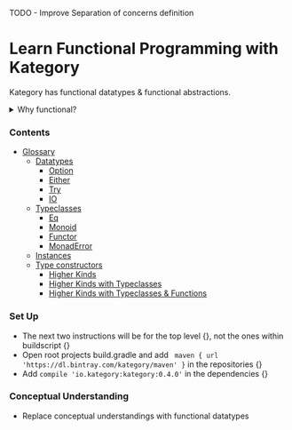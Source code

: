 TODO - Improve Separation of concerns definition

# Learn Functional Programming with Kategory
Kategory has functional datatypes & functional abstractions.

<details>
<summary>Why functional?</summary>
</br>

* Referential Transparency: functions have defined parameters and return types, and only operate on the input without modifying values outside of the functions scope
* Purity: Idempotent/deterministic/pure function. Repeated calls to a function yield the same result if the function parameter is unchanged
* Separation of Concerns: Computation is declarative and deferred, with specific nesting and ordering via a tree structure. Runtime evaluation provides the semantic
* goto Conceptual Understanding

</details>

### Contents

* [Glossary][1]
  * [Datatypes][2]
    * [Option][3]
    * [Either][4]
    * [Try][5]
    * [IO][6]
  * [Typeclasses][7]
    * [Eq][8]
    * [Monoid][9]
    * [Functor][10]
    * [MonadError][11]
  * [Instances][12]
  * [Type constructors][13]
    * [Higher Kinds][14]
    * [Higher Kinds with Typeclasses][15]
    * [Higher Kinds with Typeclasses & Functions][16]


### Set Up

* The next two instructions will be for the top level {}, not the ones within buildscript {}
* Open root projects build.gradle and add ` maven { url 'https://dl.bintray.com/kategory/maven' }` in the repositories {}
* Add `compile 'io.kategory:kategory:0.4.0'` in the dependencies {}

### Conceptual Understanding
* Replace conceptual understandings with functional datatypes


[1]:www.google.com
[2]:www.google.com
[3]:www.google.com
[4]:www.google.com
[5]:www.google.com
[6]:www.google.com
[7]:www.google.com
[8]:www.google.com
[9]:www.google.com
[10]:www.google.com
[11]:www.google.com
[12]:www.google.com
[13]:www.google.com
[14]:www.google.com
[15]:www.google.com
[16]:www.google.com
[17]:www.google.com
[18]:www.google.com
[19]:www.google.com